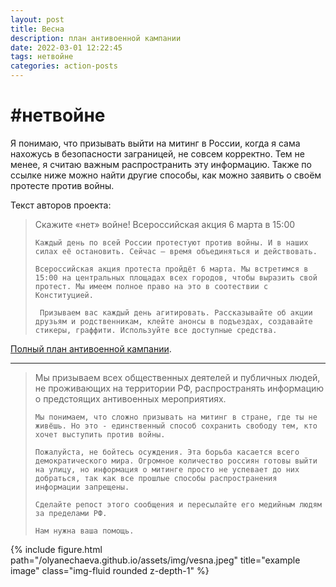 ```yaml
---
layout: post
title: Весна
description: план антивоенной кампании
date: 2022-03-01 12:22:45
tags: нетвойне
categories: action-posts
---
```

# #нетвойне

Я понимаю, что призывать выйти на митинг в России, когда я сама нахожусь в безопасности заграницей, не совсем корректно. Тем не менее, я считаю важным распространить эту информацию. Также по ссылке ниже можно найти другие способы, как можно заявить о своём протесте против войны.

Текст авторов проекта:

<blockquote>
    Скажите «нет» войне! Всероссийская акция 6 марта в 15:00
    
    Каждый день по всей России протестуют против войны. И в наших силах её остановить. Сейчас — время объединяться и действовать.
    
    Всероссийская акция протеста пройдёт 6 марта. Мы встретимся в 15:00 на центральных площадах всех городов, чтобы выразить свой протест. Мы имеем полное право на это в соотествии с Конституцией.
    
     Призываем вас каждый день агитировать. Рассказывайте об акции друзьям и родственникам, клейте анонсы в подъездах, создавайте стикеры, граффити. Используйте все доступные средства.
</blockquote>

[Полный план антивоенной кампании](https://skat.media/post/1241?fbclid=IwAR2BHnhiJBX4UsyzTkCegBvH6RCC5KLawVz_NhajcYYlGz0ZakCgvKNvBOs). 

--------

<blockquote>
    Мы призываем всех общественных деятелей и публичных людей, не проживающих на территории РФ, распространять информацию о предстоящих антивоенных мероприятиях.
    
    Мы понимаем, что сложно призывать на митинг в стране, где ты не живёшь. Но это - единственный способ сохранить свободу тем, кто хочет выступить против войны.
    
    Пожалуйста, не бойтесь осуждения. Эта борьба касается всего демократического мира. Огромное количество россиян готовы выйти на улицу, но информация о митинге просто не успевает до них добраться, так как все прошлые способы распространения информации запрещены.
    
    Сделайте репост этого сообщения и пересылайте его медийным людям за пределами РФ.
    
    Нам нужна ваша помощь.
</blockquote>

<div class="row">
    <div class="col-sm mt-3 mt-md-0">
        {% include figure.html path="/olyanechaeva.github.io/assets/img/vesna.jpeg" title="example image" class="img-fluid rounded z-depth-1" %}
    </div>
</div>
